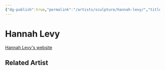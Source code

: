 ```yaml
---
{"dg-publish":true,"permalink":"/artists/sculpture/hannah-levy/","title":"Hannah Levy","tags":["transhumanism","sci-fi","posthuman"],"created":"2024-01-06T17:53:53.744-05:00","updated":"2024-01-11T16:49:24.222-05:00"}
---
```



# Hannah Levy

[Hannah Levy's website](https://www.hannahslevy.com)

## Related Artist

